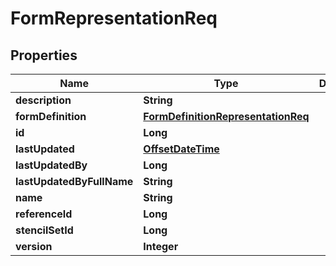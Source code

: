 # FormRepresentationReq

## Properties
Name | Type | Description | Notes
------------ | ------------- | ------------- | -------------
**description** | **String** |  |  [optional]
**formDefinition** | [**FormDefinitionRepresentationReq**](FormDefinitionRepresentationReq.md) |  |  [optional]
**id** | **Long** |  |  [optional]
**lastUpdated** | [**OffsetDateTime**](OffsetDateTime.md) |  |  [optional]
**lastUpdatedBy** | **Long** |  |  [optional]
**lastUpdatedByFullName** | **String** |  |  [optional]
**name** | **String** |  |  [optional]
**referenceId** | **Long** |  |  [optional]
**stencilSetId** | **Long** |  |  [optional]
**version** | **Integer** |  |  [optional]
